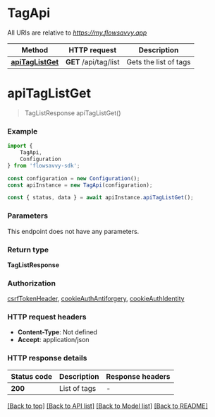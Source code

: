 # TagApi

All URIs are relative to *https://my.flowsavvy.app*

|Method | HTTP request | Description|
|------------- | ------------- | -------------|
|[**apiTagListGet**](#apitaglistget) | **GET** /api/tag/list | Gets the list of tags|

# **apiTagListGet**
> TagListResponse apiTagListGet()


### Example

```typescript
import {
    TagApi,
    Configuration
} from 'flowsavvy-sdk';

const configuration = new Configuration();
const apiInstance = new TagApi(configuration);

const { status, data } = await apiInstance.apiTagListGet();
```

### Parameters
This endpoint does not have any parameters.


### Return type

**TagListResponse**

### Authorization

[csrfTokenHeader](../README.md#csrfTokenHeader), [cookieAuthAntiforgery](../README.md#cookieAuthAntiforgery), [cookieAuthIdentity](../README.md#cookieAuthIdentity)

### HTTP request headers

 - **Content-Type**: Not defined
 - **Accept**: application/json


### HTTP response details
| Status code | Description | Response headers |
|-------------|-------------|------------------|
|**200** | List of tags |  -  |

[[Back to top]](#) [[Back to API list]](../README.md#documentation-for-api-endpoints) [[Back to Model list]](../README.md#documentation-for-models) [[Back to README]](../README.md)

